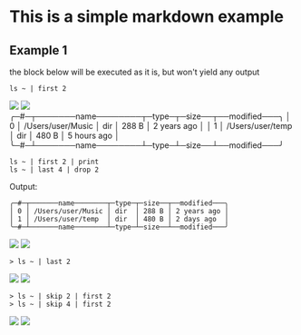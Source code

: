 # This is a simple markdown example

## Example 1

the block below will be executed as it is, but won't yield any output

```nu p
ls ~ | first 2
```
![](media/numd/7.png) <!-- numd-image -->
![](media/numd/7.png) <!-- numd-image -->
╭─#─┬───────name────────┬─type─┬─size──┬──modified───╮
│ 0 │ /Users/user/Music │ dir  │ 288 B │ 2 years ago │
│ 1 │ /Users/user/temp  │ dir  │ 480 B │ 5 hours ago │
╰─#─┴───────name────────┴─type─┴─size──┴──modified───╯

```nu p
ls ~ | first 2 | print
ls ~ | last 4 | drop 2
```

Output:

```
╭─#─┬───────name────────┬─type─┬─size──┬──modified───╮
│ 0 │ /Users/user/Music │ dir  │ 288 B │ 2 years ago │
│ 1 │ /Users/user/temp  │ dir  │ 480 B │ 2 days ago  │
╰─#─┴───────name────────┴─type─┴─size──┴──modified───╯
```
![](media/numd/16.png) <!-- numd-image -->
![](media/numd/18.png) <!-- numd-image -->

```nu p
> ls ~ | last 2
```
![](media/numd/22.png) <!-- numd-image -->
![](media/numd/32.png) <!-- numd-image -->

```nu p
> ls ~ | skip 2 | first 2
> ls ~ | skip 4 | first 2
```
![](media/numd/27.png) <!-- numd-image -->
![](media/numd/39.png) <!-- numd-image -->
